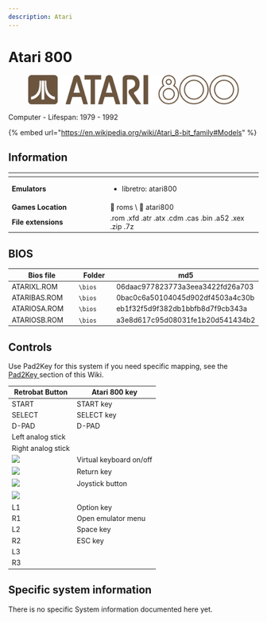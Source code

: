 ```yaml
---
description: Atari
---
```


# Atari 800

<div align="left">

<figure><img src="https://raw.githubusercontent.com/fabricecaruso/es-theme-carbon/52ff37c9e265587d006945a2ba695b5a962b3a3d/art/logos/atari800.svg" alt=""><figcaption></figcaption></figure>

</div>

Computer - Lifespan: 1979 - 1992

{% embed url="https://en.wikipedia.org/wiki/Atari_8-bit_family#Models" %}

## Information

<table data-header-hidden><thead><tr><th width="184"></th><th></th><th data-hidden></th></tr></thead><tbody><tr><td><strong>Emulators</strong></td><td><ul><li>libretro: atari800</li></ul></td><td></td></tr><tr><td><strong>Games Location</strong></td><td><span data-gb-custom-inline data-tag="emoji" data-code="1f4c1">📁</span> roms \ <span data-gb-custom-inline data-tag="emoji" data-code="1f4c2">📂</span> atari800</td><td></td></tr><tr><td><strong>File extensions</strong></td><td>.rom .xfd .atr .atx .cdm .cas .bin .a52 .xex .zip .7z</td><td></td></tr></tbody></table>

## BIOS

<table><thead><tr><th width="193">Bios file</th><th width="142.03610108303252">Folder</th><th>md5</th></tr></thead><tbody><tr><td>ATARIXL.ROM</td><td><code>\bios</code></td><td>06daac977823773a3eea3422fd26a703</td></tr><tr><td>ATARIBAS.ROM</td><td><code>\bios</code></td><td>0bac0c6a50104045d902df4503a4c30b</td></tr><tr><td>ATARIOSA.ROM</td><td><code>\bios</code></td><td>eb1f32f5d9f382db1bbfb8d7f9cb343a</td></tr><tr><td>ATARIOSB.ROM</td><td><code>\bios</code></td><td>a3e8d617c95d08031fe1b20d541434b2</td></tr></tbody></table>

## Controls

Use Pad2Key for this system if you need specific mapping, see the [Pad2Key ](../../../../controllers/pad2key.md)section of this Wiki.

| Retrobat Button                                   | Atari 800 key           |
| ------------------------------------------------- | ----------------------- |
| START                                             | START key               |
| SELECT                                            | SELECT key              |
| D-PAD                                             | D-PAD                   |
| Left analog stick                                 |                         |
| Right analog stick                                |                         |
| ![](<../../../../.gitbook/assets/image (43).png>) | Virtual keyboard on/off |
| ![](<../../../../.gitbook/assets/image (25).png>) | Return key              |
| ![](<../../../../.gitbook/assets/image (11).png>) | Joystick button         |
| ![](<../../../../.gitbook/assets/image (45).png>) |                         |
| L1                                                | Option key              |
| R1                                                | Open emulator menu      |
| L2                                                | Space key               |
| R2                                                | ESC key                 |
| L3                                                |                         |
| R3                                                |                         |

## Specific system information

There is no specific System information documented here yet.
